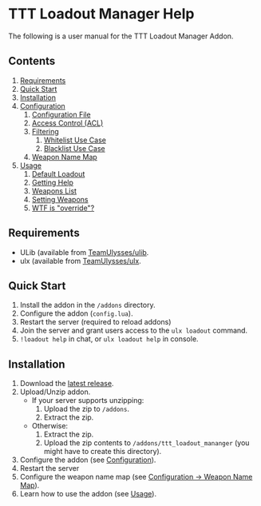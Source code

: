 # TTT Loadout Manager Help #

The following is a user manual for the TTT Loadout Manager Addon.

## Contents ##
1. [Requirements](index.md#requirements)
2. [Quick Start](index.md#quick-start)
3. [Installation](index.md#installation)
4. [Configuration](configuration.md#configuration)
    1. [Configuration File](configuration.md#configuration-file)
    2. [Access Control (ACL)](configuration.md#access-control-acl)
    3. [Filtering](configuration.md#filtering)
        1. [Whitelist Use Case](configuration.md#whitelist-use-case)
        2. [Blacklist Use Case](configuration.md#blacklist-use-case)
    4. [Weapon Name Map](configuration.md#weapon-name-map)
5. [Usage](usage.md#usage)
    1. [Default Loadout](usage.md#default-loadout)
    2. [Getting Help](usage.md#help)
    3. [Weapons List](usage.md#weapons)
    4. [Setting Weapons](usage.md#setting-weapons)
    5. [WTF is "override"?](usage.md#override)

## Requirements ##
* ULib (available from [TeamUlysses/ulib](/TeamUlysses/ulib).
* ulx (available from [TeamUlysses/ulx](/TeamUlysses/ulx).

## Quick Start ##

1. Install the addon in the `/addons` directory.
2. Configure the addon (`config.lua`). 
3. Restart the server (required to reload addons)
4. Join the server and grant users access to the `ulx loadout` command.
5. `!loadout help` in chat, or `ulx loadout help` in console.

## Installation ##

1. Download the [latest release](https://github.com/huwcbjones/ttt_loadout_manager/releases/latest).
2. Upload/Unzip addon.
    * If your server supports unzipping:
        1. Upload the zip to `/addons`.
        2. Extract the zip.
    * Otherwise:
        1. Extract the zip.
        2. Upload the zip contents to `/addons/ttt_loadout_mananger` (you might have to create this directory).
3. Configure the addon (see [Configuration](configuration.md#configuration)).
4. Restart the server
5. Configure the weapon name map (see [Configuration -> Weapon Name Map](configuration.md#weapon-name-map)).
6. Learn how to use the addon (see [Usage](usage.md#useage)).